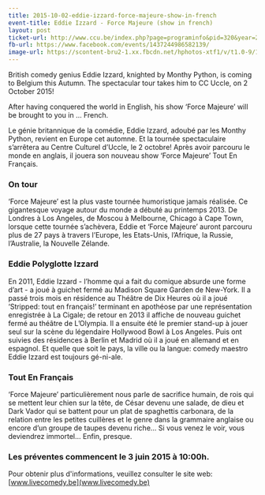 ```yaml
---
title: 2015-10-02-eddie-izzard-force-majeure-show-in-french
event-title: Eddie Izzard - Force Majeure (show in french)
layout: post
ticket-url: http://www.ccu.be/index.php?page=programinfo&pid=320&year=2015&month=10
fb-url: https://www.facebook.com/events/1437244986582139/
image-url: https://scontent-bru2-1.xx.fbcdn.net/hphotos-xtf1/v/t1.0-9/11391320_922543937808666_4544987137615757097_n.jpg?oh=6b434842da9444a973b62a9b8b4ab251&oe=562FDB84
---
```


British comedy genius Eddie Izzard, knighted by Monthy Python, is coming to Belgium this Autumn. The spectacular tour takes him to CC Uccle, on 2 October 2015! 

After having conquered the world in English, his show ‘Force Majeure’ will be brought to you in … French.

Le génie britannique de la comédie, Eddie Izzard, adoubé par les Monthy Python, revient en Europe cet automne. Et la tournée spectaculaire s’arrêtera au Centre Culturel d’Uccle, le 2 octobre! Après avoir parcouru le monde en anglais, il jouera son nouveau show ‘Force Majeure’ Tout En Français.

### On tour
‘Force Majeure’ est la plus vaste tournée humoristique jamais réalisée. Ce gigantesque voyage autour du monde a débuté au printemps 2013. De Londres à Los Angeles, de Moscou à Melbourne, Chicago à Cape Town, lorsque cette tournée s’achèvera, Eddie et ‘Force Majeure’ auront parcouru plus de 27 pays à travers l’Europe, les Etats-Unis, l’Afrique, la Russie, l’Australie, la Nouvelle Zélande.

### Eddie Polyglotte Izzard
En 2011, Eddie Izzard - l’homme qui a fait du comique absurde une forme d’art - a joué à guichet fermé au Madison Square Garden de New-York. Il a passé trois mois en résidence au Théâtre de Dix Heures où il a joué ‘Stripped: tout en français!’ terminant en apothéose par une représentation enregistrée à La Cigale; de retour en 2013 il affiche de nouveau guichet fermé au théâtre de L’Olympia. Il a ensuite été le premier stand-up à jouer seul sur la scène du légendaire Hollywood Bowl à Los Angeles. Puis ont suivies des résidences à Berlin et Madrid où il a joué en allemand et en espagnol. Et quelle que soit le pays, la ville ou la langue: comedy maestro Eddie Izzard est toujours gé-ni-ale. 

### Tout En Français
‘Force Majeure’ particulièrement nous parle de sacrifice humain, de rois qui se mettent leur chien sur la tête, de César devenu une salade, de dieu et Dark Vador qui se battent pour un plat de spaghettis carbonara, de la relation entre les petites cuillères et le genre dans la grammaire anglaise ou encore d’un groupe de taupes devenu riche… Si vous venez le voir, vous deviendrez immortel… Enfin, presque.

### Les préventes commencent le 3 juin 2015 à 10:00h.
Pour obtenir plus d'informations, veuillez consulter le site web: [www.livecomedy.be](www.livecomedy.be)
